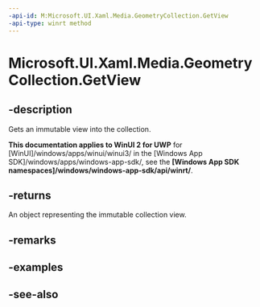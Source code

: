 ```yaml
---
-api-id: M:Microsoft.UI.Xaml.Media.GeometryCollection.GetView
-api-type: winrt method
---
```


<!-- Method syntax
public Windows.Foundation.Collections.IVectorView<Windows.UI.Xaml.Media.Geometry> GetView()
-->

# Microsoft.UI.Xaml.Media.GeometryCollection.GetView

## -description
Gets an immutable view into the collection.

**This documentation applies to WinUI 2 for UWP** for [WinUI]/windows/apps/winui/winui3/ in the [Windows App SDK]/windows/apps/windows-app-sdk/, see the **[Windows App SDK namespaces]/windows/windows-app-sdk/api/winrt/**.

## -returns
An object representing the immutable collection view.

## -remarks

## -examples

## -see-also
